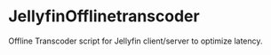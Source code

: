 # JellyfinOfflinetranscoder
Offline Transcoder script for Jellyfin client/server to optimize latency. 
